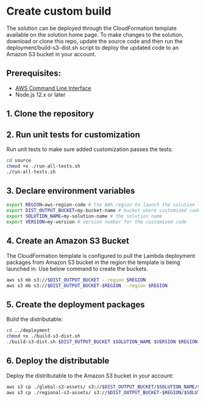 # Create custom build

The solution can be deployed through the CloudFormation template available on the solution home page.
To make changes to the solution, download or clone this repo, update the source code and then run the deployment/build-s3-dist.sh script to deploy the updated code to an Amazon S3 bucket in your account.

## Prerequisites:
* [AWS Command Line Interface](https://aws.amazon.com/cli/)
* Node.js 12.x or later

## 1. Clone the repository

## 2. Run unit tests for customization
Run unit tests to make sure added customization passes the tests:

```bash
cd source
chmod +x ./run-all-tests.sh
./run-all-tests.sh
```

## 3. Declare environment variables
```bash
export REGION=aws-region-code # the AWS region to launch the solution (e.g. us-east-1)
export DIST_OUTPUT_BUCKET=my-bucket-name # bucket where customized code will reside
export SOLUTION_NAME=my-solution-name # the solution name
export VERSION=my-version # version number for the customized code
```

## 4. Create an Amazon S3 Bucket
The CloudFormation template is configured to pull the Lambda deployment packages from Amazon S3 bucket in the region the template is being launched in. Use below command to create the buckets.

```bash
aws s3 mb s3://$DIST_OUTPUT_BUCKET --region $REGION
aws s3 mb s3://$DIST_OUTPUT_BUCKET-$REGION --region $REGION
```

## 5. Create the deployment packages
Build the distributable:
```bash
cd ../deployment
chmod +x ./build-s3-dist.sh
./build-s3-dist.sh $DIST_OUTPUT_BUCKET $SOLUTION_NAME $VERSION $REGION
```

## 6. Deploy the distributable

Deploy the distributable to the Amazon S3 bucket in your account:
```bash
aws s3 cp ./global-s3-assets/ s3://$DIST_OUTPUT_BUCKET/$SOLUTION_NAME/$VERSION/ --recursive --acl bucket-owner-full-control
aws s3 cp ./regional-s3-assets/ s3://$DIST_OUTPUT_BUCKET-$REGION/$SOLUTION_NAME/$VERSION/ --recursive --acl bucket-owner-full-control
```
